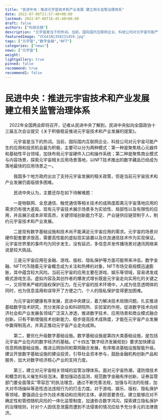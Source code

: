 ```yaml
---
title: "民进中央：推进元宇宙技术和产业发展 建立相关监管治理体系"
date: 2022-07-06T21:57:40+08:00
lastmod: 2022-07-06T16:45:40+08:00
draft: false
authors: ["科技日报"]
description: "元宇宙是当下的热词。当前，国际国内互联网企业、科技公司对元宇宙可能产生的应用和投资机会最为积极，主要可以分为两种模式：第一种是聚焦核心元器件和基础性平台领域，加快布局元宇宙硬件入口和操作系统；第二种是聚焦商业模式与内容场景，探索元宇宙相关应用场景落地，以NFT技术推出的数字藏品已经成为落地最快的应用场景之一。"
featuredImage: "VCG41N1358231459.jpg"
tags: ["元宇宙","数字金融","NFT"]
categories: ["news"]
news: ["元宇宙"]
weight: 
lightgallery: true
pinned: false
recommend: true
recommend1: false
---
```


# 民进中央：推进元宇宙技术和产业发展 建立相关监管治理体系



　2022年全国两会即将召开，记者从民进中央了解到，民进中央拟向全国政协十三届五次会议提交《关于积极稳妥推进元宇宙技术和产业发展的提案》。

　　元宇宙是当下的热词。当前，国际国内互联网企业、科技公司对元宇宙可能产生的应用和投资机会最为积极，主要可以分为两种模式：第一种是聚焦核心元器件和基础性平台领域，加快布局元宇宙硬件入口和操作系统；第二种是聚焦商业模式与内容场景，探索元宇宙相关应用场景落地，以NFT技术推出的数字藏品已经成为落地最快的应用场景之一。

　　我国多个地方政府出台了支持元宇宙发展的相关政策，但是当前元宇宙技术和产业发展仍面临很多困难。

　　民进中央认为，主要还存在如下待解难题：

　　一是物联网、全息通信、触觉通信等相关技术的成熟度距离元宇宙落地应用的需求仍有很大差距。现有元宇宙技术展示场景多为实验性、局部性以及有限性的应用，并且展示成本非常高昂，关键领域创新能力不足、产业链供应链受制于人，制约元宇宙技术和产业发展。

　　二是现有数字基础设施和技术尚不能满足元宇宙应用的需求。元宇宙的场景对硬件配套要求很高，需要高性能的虚拟现实装置以及优良通信技术作为实现保证。元宇宙世界里的事件均为同步发生，没有延迟，多信息并发传播场景对通讯网络来说是较大挑战。

　　三是元宇宙应用在金融、游戏、版权、隐私保护等方面可能带来冲击。数字金融、NFT代币随着元宇宙概念成为关注和热捧的对象，NFT市场交易规模迅速膨胀，其中蕴含较大风险。当前元宇宙的应用主要在游戏、娱乐等领域，容易诱发成瘾式游戏生活。虚拟内容及其创作者的爆发式增长既是元宇宙走向实用化的关键之一，又将带来严峻的版权保护压力。在元宇宙的技术环境中，人成为信息透明体的同时，也为信息滥用和误导开了方便之门，个人的隐私保护变得更加困难。

　　为元宇宙的健康有序发展，民进中央建议，着力解决技术局限问题。扎实推进基础数字技术研究，充分发挥企业和科研院所、实验室的作用，促进数字技术向经济社会和产业发展各领域广泛深入渗透，推进数字技术、应用场景和商业模式融合创新。只有不断增强技术创新能力，稳步提高技术成熟度，才能在元宇宙产业发展中赢得制高点，并真正推动元宇宙产业走向成熟。

　　第二，要优化升级数字基础设施。数字基础设施是第四大类基础设施，是包括元宇宙产业在内的数字经济的基础。《“十四五”数字经济发展规划》要求加快建设信息网络基础设施，推进云网协同和算网融合发展，有序推进基础设施智能升级。建议开放数字基础设施的建设投资，引导社会资本参与，鼓励金融机构创新产品和服务，加大对数字经济核心产业的支持力度。

　　第三，建立对元宇宙相关领域的监管治理体系。面对元宇宙热潮，谨防借技术和概念的名义催生科技泡沫。要加强动态监测，规范数字金融有序创新，证券监管部门要全面落实“零容忍”的执法理念，通过不断完善法规，加强与司法的衔接，加大对市场操纵等恶性违法违规行为的打击力度。对于游戏、娱乐、版权、隐私保护等领域，要强调企业作为技术推动和应用的主体，承担首要责任。建立能够应对不确定性和管控随机风险的一体化监管制度，加速弥合数字鸿沟，探索建立隐私保护的治理规则，针对个人因信息泄露而遭到不法侵害的情况应给予充分多元的法律救济。